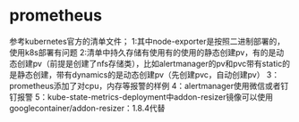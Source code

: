 # prometheus
参考kubernetes官方的清单文件；
1:其中node-exporter是按照二进制部署的，使用k8s部署有问题
2:清单中持久存储有使用有的使用的静态创建pv，有的是动态创建pv（前提是创建了nfs存储类），比如alertmanager的pv和pvc带有static的是静态创建，带有dynamics的是动态创建pv（先创建pvc，自动创建pv）
3：prometheus添加了对cpu，内存等报警的样例
4：alertmanager使用微信或者钉钉报警
5：kube-state-metrics-deployment中addon-resizer镜像可以使用googlecontainer/addon-resizer：1.8.4代替
